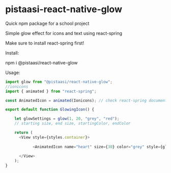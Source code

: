 # pistaasi-react-native-glow
Quick npm package for a school project

Simple glow effect for icons and text using react-spring

Make sure to install react-spring first! 

Install: 

npm i @pistaasi/react-native-glow

Usage: 

```javascript
import glow from "@pistaasi/react-native-glow";
//ionicons
import { animated } from "react-spring";

const AnimatedIcon = animated(Ionicons); // check react-spring documentation

export default function GlowingIcon() {

    let glowSettings = glow(1, 20, "grey", "red"); 
    // starting size, end size, startingColor, endColor

    return (
      <View style={styles.container}>
              
            <AnimatedIcon name="heart" size={30} color="grey" style={glowSettings}/>
           
      </View>
    );
}
```
